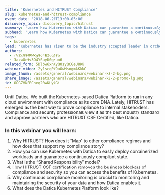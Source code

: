```yaml
---
title: 'Kubernetes and HITRUST Compliance'
slug: kubernetes-and-hitrust-compliance
event_date: '2018-06-20T13:00-05:00'
discovery_topic: discovery_topic/hitrust
summary: 'Learn how Kubernetes with Datica can guarantee a continuously compliant state for deploying containerized workloads.'
subhead: 'Learn how Kubernetes with Datica can guarantee a continuously compliant state for deploying containerized workloads.'
tags:
  - kubernetes
lead: 'Kubernetes has risen to be the industry accepted leader in orchestration, doing an amazing job at scaling, firing up and tearing down containers, updating systems without any outages, and more. But in healthcare and many other highly-regulated industries, compliance to HIPAA, GxP, NIST, GDPR, and other regulatory frameworks has limited developers’ ability to jump on the Kubernetes bandwagon.'
authors:
  - rVZcG8ORWKg8o4EIuqQ8a
  - 3azwOe9v3O4YSuyU0gsuo6
related_form: 5Dlbw6xnXyQ0syQCGeU8KK
webinar_video: 2y1scqPV9uOwMsogmAKkkC
image_thumb: /assets/general/webinars/webinar-k8-2-bg.png
share_image: /assets/general/webinars/webinar-k8-2-promo-lg.png
id: QOGZVNFPCoeq20wKUyCGi
---
```

Until Datica. We built the Kubernetes-based Datica Platform to run in any cloud environment with compliance as its core DNA. Lately, HITRUST has emerged as the best way to prove compliance to internal stakeholders. Compliance and security professionals view it as the best industry standard and approve partners who are HITRUST CSF Certified, like Datica.

### In this webinar you will learn:

1. Why HITRUST? How does it “Map” to other compliance regimes and how does that support my compliance story?
2. How you can use Kubernetes with Datica to easily deploy containerized workloads and guarantee a continuously compliant state.
3. What is the “Shared Responsibility” model?
4. How HITRUST CSF certification removes the business blockers of compliance and security so you can access the benefits of Kubernetes.
5. Why continuous compliance monitoring is crucial to monitoring and maintaining the security of your data and how Datica enables it.
6. What does the Datica Kubernetes Platform look like?
  
